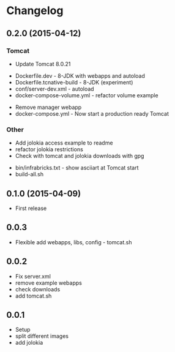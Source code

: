 # Changelog

## 0.2.0 (2015-04-12)

### Tomcat
* Update Tomcat 8.0.21
+ Dockerfile.dev - 8-JDK with webapps and autoload
+ Dockerfile.tcnative-build - 8-JDK (experiment)
+ conf/server-dev.xml - autoload
+ docker-compose-volume.yml - refactor volume example
* Remove manager webapp
* docker-compose.yml - Now start a production ready Tomcat

### Other
* Add jolokia access example to readme
* refactor jolokia restrictions
* Check with tomcat and jolokia downloads with gpg
+ bin/infrabricks.txt - show asciiart at Tomcat start
+ build-all.sh

## 0.1.0 (2015-04-09)

* First release

## 0.0.3

* Flexible add webapps, libs, config - tomcat.sh

## 0.0.2

* Fix server.xml
* remove example webapps
* check downloads
* add tomcat.sh

## 0.0.1

* Setup
* split different images
* add jolokia
